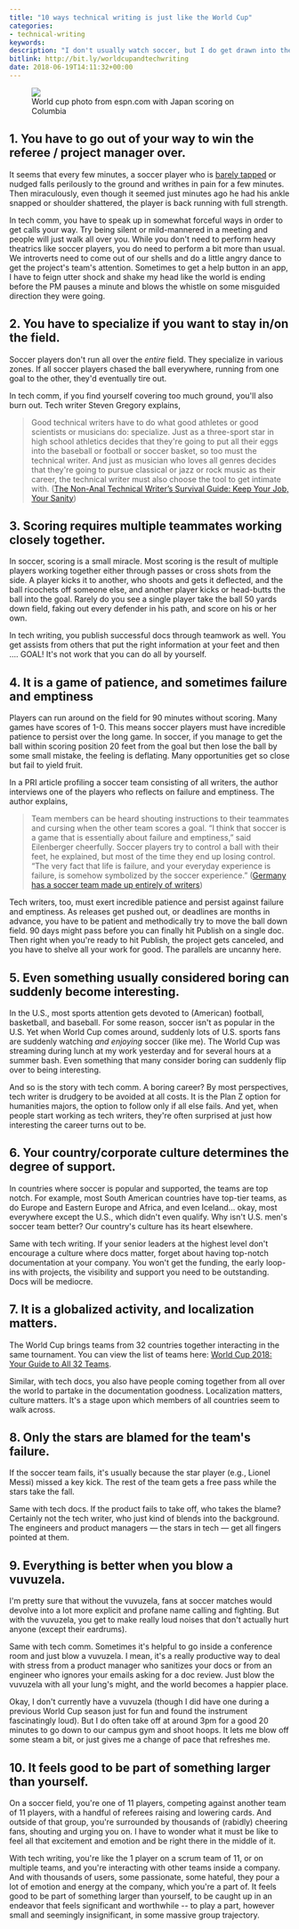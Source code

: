 ```yaml
---
title: "10 ways technical writing is just like the World Cup"
categories:
- technical-writing
keywords:
description: "I don't usually watch soccer, but I do get drawn into the World Cup. And this year, I'm finding that there are a surprising number of similarities between the World Cup and technical writing. Yes!!! So let's get started with the top 10 ways that technical writing is just like the soccer at the World Cup."
bitlink: http://bit.ly/worldcupandtechwriting
date: 2018-06-19T14:11:32+00:00
---
```


<figure><img src="https://s3.us-west-1.wasabisys.com/idbwmedia.com/images/soccerworldcuppic.png"/><figcaption>World cup photo from espn.com with Japan scoring on Columbia</figcaption></figure>

## 1. You have to go out of your way to win the referee / project manager over.

It seems that every few minutes, a soccer player who is [barely tapped](https://www.reddit.com/r/sports/comments/8sk7ag/world_cup_ending_injury_for_portugals_pepe/) or nudged falls perilously to the ground and writhes in pain for a few minutes. Then miraculously, even though it seemed just minutes ago he had his ankle snapped or shoulder shattered, the player is back running with full strength.

In tech comm, you have to speak up in somewhat forceful ways in order to get calls your way. Try being silent or mild-mannered in a meeting and people will just walk all over you. While you don't need to perform heavy theatrics like soccer players, you do need to perform a bit more than usual. We introverts need to come out of our shells and do a little angry dance to get the project's team's attention. Sometimes to get a help button in an app, I have to feign utter shock and shake my head like the world is ending before the PM pauses a minute and blows the whistle on some misguided direction they were going.

## 2. You have to specialize if you want to stay in/on the field.

Soccer players don't run all over the *entire* field. They specialize in various zones. If all soccer players chased the ball everywhere, running from one goal to the other, they'd eventually tire out.

In tech comm, if you find yourself covering too much ground, you'll also burn out. Tech writer Steven Gregory explains,

> Good technical writers have to do what good athletes or good scientists or musicians do: specialize. Just as a three-sport star in high school athletics decides that they're going to put all their eggs into the baseball or football or soccer basket, so too must the technical writer. And just as musician who loves all genres decides that they're going to pursue classical or jazz or rock music as their career, the technical writer must also choose the tool to get intimate with. ([The Non-Anal Technical Writer’s Survival Guide: Keep Your Job, Your Sanity](https://books.google.com/books?id=d8SCBAAAQBAJ&pg=PT13&lpg=PT13#v=onepage&q&f=false))

## 3. Scoring requires multiple teammates working closely together.

In soccer, scoring is a small miracle. Most scoring is the result of multiple players working together either through passes or cross shots from the side. A player kicks it to another, who shoots and gets it deflected, and the ball ricochets off someone else, and another player kicks or head-butts the ball into the goal. Rarely do you see a single player take the ball 50 yards down field, faking out every defender in his path, and score on his or her own.

In tech writing, you publish successful docs through teamwork as well. You get assists from others that put the right information at your feet and then .... GOAL! It's not work that you can do all by yourself.

## 4. It is a game of patience, and sometimes failure and emptiness

Players can run around on the field for 90 minutes without scoring. Many games have scores of 1-0. This means soccer players must have incredible patience to persist over the long game. In soccer, if you manage to get the ball within scoring position 20 feet from the goal but then lose the ball by some small mistake, the feeling is deflating. Many opportunities get so close but fail to yield fruit.

In a PRI article profiling a soccer team consisting of all writers, the author interviews one of the players who reflects on failure and emptiness. The author explains,

> Team members can be heard shouting instructions to their teammates and cursing when the other team scores a goal. “I think that soccer is a game that is essentially about failure and emptiness,” said Eilenberger cheerfully. Soccer players try to control a ball with their feet, he explained, but most of the time they end up losing control. “The very fact that life is failure, and your everyday experience is failure, is somehow symbolized by the soccer experience.” ([Germany has a soccer team made up entirely of writers](https://www.pri.org/stories/2017-01-24/germany-has-soccer-team-made-entirely-writers-0))

Tech writers, too, must exert incredible patience and persist against failure and emptiness. As releases get pushed out, or deadlines are months in advance, you have to be patient and methodically try to move the ball down field. 90 days might pass before you can finally hit Publish on a single doc. Then right when you're ready to hit Publish, the project gets canceled, and you have to shelve all your work for good. The parallels are uncanny here.

## 5. Even something usually considered boring can suddenly become interesting.

In the U.S., most sports attention gets devoted to (American) football, basketball, and baseball. For some reason, soccer isn't as popular in the U.S. Yet when World Cup comes around, suddenly lots of U.S. sports fans are suddenly watching *and enjoying* soccer (like me). The World Cup was streaming during lunch at my work yesterday and for several hours at a summer bash. Even something that many consider boring can suddenly flip over to being interesting.

And so is the story with tech comm. A boring career? By most perspectives, tech writer is drudgery to be avoided at all costs. It is the Plan Z option for humanities majors, the option to follow only if all else fails. And yet, when people start working as tech writers, they're often surprised at just how interesting the career turns out to be.

## 6. Your country/corporate culture determines the degree of support.

In countries where soccer is popular and supported, the teams are top notch. For example, most South American countries have top-tier teams, as do Europe and Eastern Europe and Africa, and even Iceland... okay, most everywhere except the U.S., which didn't even qualify. Why isn't U.S. men's soccer team better? Our country's culture has its heart elsewhere.

Same with tech writing. If your senior leaders at the highest level don't encourage a culture where docs matter, forget about having top-notch documentation at your company. You won't get the funding, the early loop-ins with projects, the visibility and support you need to be outstanding. Docs will be mediocre.

## 7. It is a globalized activity, and localization matters.

The World Cup brings teams from 32 countries together interacting in the same tournament. You can view the list of teams here: [World Cup 2018: Your Guide to All 32 Teams](https://www.nytimes.com/2018/06/11/sports/world-cup-groups.html).

Similar, with tech docs, you also have people coming together from all over the world to partake in the documentation goodness. Localization matters, culture matters. It's a stage upon which members of all countries seem to walk across.

## 8. Only the stars are blamed for the team's failure.

If the soccer team fails, it's usually because the star player (e.g., Lionel Messi) missed a key kick. The rest of the team gets a free pass while the stars take the fall.

Same with tech docs. If the product fails to take off, who takes the blame? Certainly not the tech writer, who just kind of blends into the background. The engineers and product managers &mdash; the stars in tech &mdash; get all fingers pointed at them.

## 9. Everything is better when you blow a vuvuzela.

I'm pretty sure that without the vuvuzela, fans at soccer matches would devolve into a lot more explicit and profane name calling and fighting. But with the vuvuzela, you get to make really loud noises that don't actually hurt anyone (except their eardrums).

Same with tech comm. Sometimes it's helpful to go inside a conference room and just blow a vuvuzela. I mean, it's a really productive way to deal with stress from a product manager who sanitizes your docs or from an engineer who ignores your emails asking for a doc review. Just blow the vuvuzela with all your lung's might, and the world becomes a happier place.

Okay, I don't currently have a vuvuzela (though I did have one during a previous World Cup season just for fun and found the instrument fascinatingly loud). But I do often take off at around 3pm for a good 20 minutes to go down to our campus gym and shoot hoops. It lets me blow off some steam a bit, or just gives me a change of pace that refreshes me.

## 10. It feels good to be part of something larger than yourself.

On a soccer field, you're one of 11 players, competing against another team of 11 players, with a handful of referees raising and lowering cards. And outside of that group, you're surrounded by thousands of (rabidly) cheering fans, shouting and urging you on. I have to wonder what it must be like to feel all that excitement and emotion and be right there in the middle of it.

With tech writing, you're like the 1 player on a scrum team of 11, or on multiple teams, and you're interacting with other teams inside a company. And with thousands of users, some passionate, some hateful, they pour a lot of emotion and energy at the company, which you're a part of. It feels good to be part of something larger than yourself, to be caught up in an endeavor that feels significant and worthwhile -- to play a part, however small and seemingly insignificant, in some massive group trajectory.
